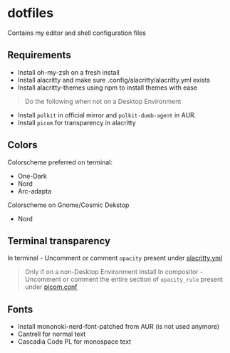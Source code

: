 # dotfiles
Contains my editor and shell configuration files

## Requirements

- Install oh-my-zsh on a fresh install
- Install alacritty and make sure .config/alacritty/alacritty.yml exists
- Install alacritty-themes using npm to install themes with ease

> Do the following when not on a Desktop Environment
- Install `polkit` in official mirror and `polkit-dumb-agent` in  AUR.
- Install `picom` for transparency in alacritty

## Colors

Colorscheme preferred on terminal:

- One-Dark
- Nord
- Arc-adapta

Colorscheme on Gnome/Cosmic Dekstop

- Nord

## Terminal transparency

In terminal - Uncomment or comment `opacity` present under 
[alacritty.yml](./.config/alacritty/alacritty.yml)


> Only if on a non-Desktop Environment Install
In compositor - Uncomment or comment the entire section of `opacity_rule`
present under [picom.conf](./.config/picom/picom.conf)

## Fonts

- Install mononoki-nerd-font-patched from AUR (is not used anymore)
- Cantrell for normal text
- Cascadia Code PL for monospace text
